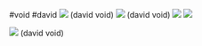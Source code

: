 #void #david 
**![](https://lh7-rt.googleusercontent.com/docsz/AD_4nXci2xCVA4IaGxhVC_YKshl6EG7fbXm6f6Glk4K54w5NMdllKtX8Gg7H2-cdM_L0MH6Kx_GTwHfUvSgX4C-8VC2AWTMcb4Ua0AILkUN4BAvkYvIQvRTJzrW7deP1jNlYtzbGbY5udw?key=ArE9gjGx41F-QdnnpTPqXmu4)** (david void)
**![](https://lh7-rt.googleusercontent.com/docsz/AD_4nXdKf97CxoWOiETOthtmnuUKVmGj5wIsUM0SnYYKoHGOlfTGlpnvinNJj-2WHLfAnOmX_YosSicKw-O7bA5hdtW7mbVYx3g9u-BNny0EPDQsCzR1Y-kTotM8s6cdR0F4MyxeCnzTRA?key=ArE9gjGx41F-QdnnpTPqXmu4)**
(david void)
**![](https://lh7-rt.googleusercontent.com/docsz/AD_4nXcOGxDqGyUT5ZvqpOLRT8cwlCGaGZ1WYKywISBv-sjKu3fEYkkZYehvUy-fpNhUQmTs3N5NIcv3JfK0notD_M3cI13cTe-2fRIjTHQPcIaVdedIT2gP3fPhvQlbiG-G5Q21O6A8MQ?key=ArE9gjGx41F-QdnnpTPqXmu4)**
**![](https://lh7-rt.googleusercontent.com/docsz/AD_4nXfDDPaLZI1R7bO8i63B45iasP6aUkG3F7sd6Z13sa6MfVSl9i0jH8aZGNIAAruwhy8B-14beMKfE5IdQLTyOpr1SEKTzj_j7VNXruoHW97W-qaNeqxWJyEcX54_bT0HhlUV9cXH?key=ArE9gjGx41F-QdnnpTPqXmu4)**

**![](https://lh7-rt.googleusercontent.com/docsz/AD_4nXcVIrN0Vhjf9fso5PFNPPlSiYLsLiZsmeCrYMY2IC3czQCZYAV257CpD9Hh3101Q-fCM2onV8MgjWZrsy-z3NUQZZcnWrH3btnsDl1Tt1cc-sRetTeSV0QzVy5n0OuE1Saf4DOuMA?key=ArE9gjGx41F-QdnnpTPqXmu4)**
(david void)
